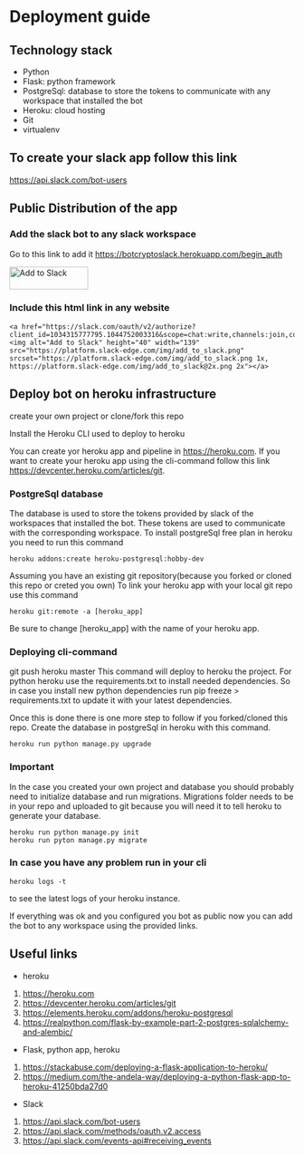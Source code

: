 # Deployment guide
## Technology stack
* Python
* Flask: python framework
* PostgreSql: database to store the tokens to communicate with any workspace that installed the bot
* Heroku: cloud hosting
* Git
* virtualenv


## To create your slack app follow this link
https://api.slack.com/bot-users

## Public Distribution of the app

### Add the slack bot to any slack workspace
Go to this link to add it
https://botcryptoslack.herokuapp.com/begin_auth

<a href="https://slack.com/oauth/v2/authorize?client_id=1034315777795.1044752003316&scope=chat:write,channels:join,commands,im:history,im:write,app_mentions:read,channels:history"><img alt="Add to Slack" height="40" width="139" src="https://platform.slack-edge.com/img/add_to_slack.png" srcset="https://platform.slack-edge.com/img/add_to_slack.png 1x, https://platform.slack-edge.com/img/add_to_slack@2x.png 2x"></a>
### Include this html link in any website
    <a href="https://slack.com/oauth/v2/authorize?client_id=1034315777795.1044752003316&scope=chat:write,channels:join,commands,im:history,im:write,app_mentions:read,channels:history"><img alt="Add to Slack" height="40" width="139" src="https://platform.slack-edge.com/img/add_to_slack.png" srcset="https://platform.slack-edge.com/img/add_to_slack.png 1x, https://platform.slack-edge.com/img/add_to_slack@2x.png 2x"></a>

## Deploy bot on heroku infrastructure

create your own project or clone/fork this repo

Install the Heroku CLI used to deploy to heroku

You can create yor heroku app and pipeline in https://heroku.com. If you want to create your heroku app using the cli-command follow this link https://devcenter.heroku.com/articles/git.

### PostgreSql database
The database is used to store the tokens provided by slack of the workspaces that installed the bot. These tokens are used to communicate with the corresponding workspace.
To install postgreSql free plan in heroku you need to run this command

    heroku addons:create heroku-postgresql:hobby-dev 


Assuming you have an existing git repository(because you forked or cloned this repo or creted you own)
To link your heroku app with your local git repo use this command

    heroku git:remote -a [heroku_app]
Be sure to change [heroku_app] with the name of your heroku app.

### Deploying cli-command
git push heroku master
This command will deploy to heroku the project. For python heroku use the requirements.txt to install needed dependencies. So in case you install new python 
dependencies run pip freeze > requirements.txt to update it with your latest dependencies.

Once this is done there is one more step to follow if you forked/cloned this repo. Create the database in postgreSql in heroku with this command.

    heroku run python manage.py upgrade

### Important
In the case you created your own project and database you should probably need to initialize database and run migrations. Migrations folder needs to be in your repo and uploaded to git because you will need it to tell heroku to generate your database.

    heroku run python manage.py init
    heroku run pyton manage.py migrate



### In case you have any problem run in your cli

    heroku logs -t

to see the latest logs of your heroku instance.

If everything was ok and you configured you bot as public now you can add the bot to any workspace using the provided links.



## Useful links
*  heroku
1. https://heroku.com
2. https://devcenter.heroku.com/articles/git
3. https://elements.heroku.com/addons/heroku-postgresql
4. https://realpython.com/flask-by-example-part-2-postgres-sqlalchemy-and-alembic/

*  Flask, python app, heroku
1. https://stackabuse.com/deploying-a-flask-application-to-heroku/
2. https://medium.com/the-andela-way/deploying-a-python-flask-app-to-heroku-41250bda27d0

*  Slack
1. https://api.slack.com/bot-users
2. https://api.slack.com/methods/oauth.v2.access
3. https://api.slack.com/events-api#receiving_events



